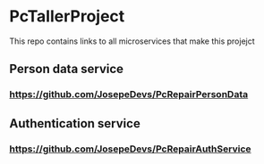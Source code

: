# PcTallerProject
This repo contains links to all microservices that make this projejct



## Person data service
### https://github.com/JosepeDevs/PcRepairPersonData


## Authentication service
### https://github.com/JosepeDevs/PcRepairAuthService

